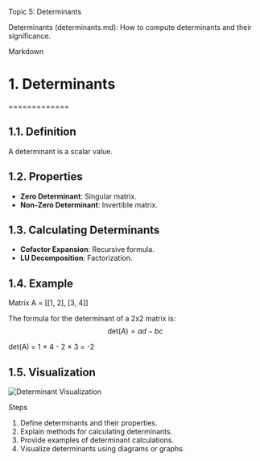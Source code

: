 Topic 5: Determinants

Determinants (determinants.md): How to compute determinants and their significance.

Markdown

# 1. Determinants
=============

## 1.1. Definition
A determinant is a scalar value.

## 1.2. Properties
* **Zero Determinant**: Singular matrix.
* **Non-Zero Determinant**: Invertible matrix.

## 1.3. Calculating Determinants
* **Cofactor Expansion**: Recursive formula.
* **LU Decomposition**: Factorization.

## 1.4. Example
Matrix A = [[1, 2], [3, 4]]

The formula for the determinant of a 2x2 matrix is:
$$ \text{det}(A) = ad - bc $$

det(A) = 1 × 4 - 2 × 3 = -2



## 1.5. Visualization
![Determinant Visualization](assets/determinants.png)


Steps

1. Define determinants and their properties.
2. Explain methods for calculating determinants.
3. Provide examples of determinant calculations.
4. Visualize determinants using diagrams or graphs.

